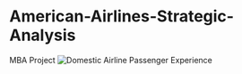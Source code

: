 # American-Airlines-Strategic-Analysis
MBA Project 
![Domestic Airline Passenger Experience](https://user-images.githubusercontent.com/90951012/133878459-dc020e8c-dc34-4510-ac0f-ff047d401591.png)
